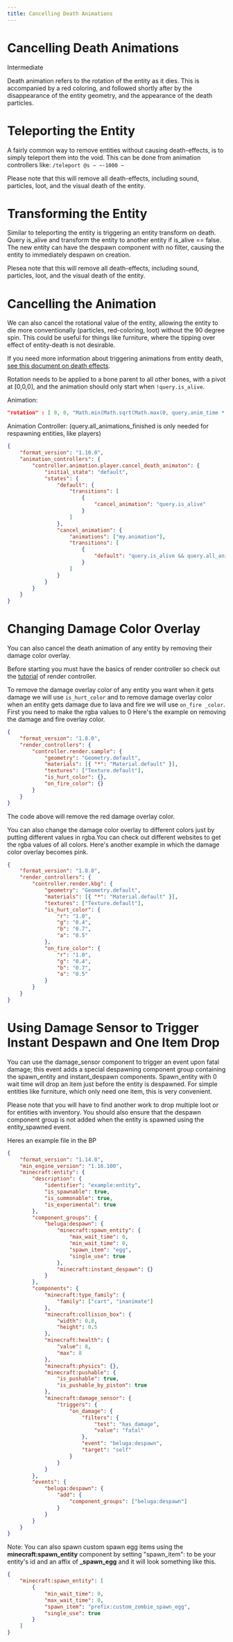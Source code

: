 ```yaml
---
title: Cancelling Death Animations
---
```


# Cancelling Death Animations

<Label color="yellow">Intermediate</Label>

Death animation refers to the rotation of the entity as it dies. This is accompanied by a red coloring, and followed shortly after by the disappearance of the entity geometry, and the appearance of the death particles.

# Teleporting the Entity

A fairly common way to remove entities without causing death-effects, is to simply teleport them into the void. This can be done from animation controllers like:
`/teleport @s ~ ~-1000 ~`

Please note that this will remove all death-effects, including sound, particles, loot, and the visual death of the entity.

# Transforming the Entity

Similar to teleporting the entity is triggering an entity transform on death. Query is_alive and transform the entity to another entity if is_alive == false. The new entity can have the despawn component with no filter, causing the entity to immediately despawn on creation.

Plesea note that this will remove all death-effects, including sound, particles, loot, and the visual death of the entity.

# Cancelling the Animation

We can also cancel the rotational value of the entity, allowing the entity to die more conventionally (particles, red-coloring, loot) without the 90 degree spin. This could be useful for things like furniture, where the tipping over effect of entity-death is not desirable.

If you need more information about triggering animations from entity death, [see this document on death effects](/tutorials/death-effects).

Rotation needs to be applied to a bone parent to all other bones, with a pivot at [0,0,0], and the animation should only start when `!query.is_alive`.

Animation:

```json
"rotation" : [ 0, 0, "Math.min(Math.sqrt(Math.max(0, query.anim_time * 20 - 0.5) / 20 * 1.6), 1) * -90" ]
```

Animation Controller: (query.all_animations_finished is only needed for respawning entities, like players)

```json
{
	"format_version": "1.10.0",
	"animation_controllers": {
		"controller.animation.player.cancel_death_animaton": {
			"initial_state": "default",
			"states": {
				"default": {
					"transitions": [
						{
							"cancel_animation": "query.is_alive"
						}
					]
				},
				"cancel_animation": {
					"animations": ["my.animation"],
					"transitions": [
						{
							"default": "query.is_alive && query.all_animations_finished"
						}
					]
				}
			}
		}
	}
}
```

# Changing Damage Color Overlay

You can also cancel the death animation of any entity by removing their damage color overlay.

Before starting you must have the basics of render controller so check out the [tutorial](/concepts/render-controller) of render controller.

To remove the damage overlay color of any entity you want when it gets damage we will use `is_hurt_color` and to remove damage overlay color when an entity gets damage due to lava and fire we will use `on_fire _color`.
First you need to make the rgba values to 0
Here's the example on removing the damage and fire overlay color.

```json
{
	"format_version": "1.8.0",
	"render_controllers": {
		"controller.render.sample": {
			"geometry": "Geometry.default",
			"materials": [{ "*": "Material.default" }],
			"textures": ["Texture.default"],
			"is_hurt_color": {},
			"on_fire_color": {}
		}
	}
}
```

The code above will remove the red damage overlay color.

You can also change the damage color overlay to different colors just by putting different values in rgba.You can check out different websites to get the rgba values of all colors.
Here's another example in which the damage color overlay becomes pink.

```json
{
	"format_version": "1.8.0",
	"render_controllers": {
		"controller.render.kbg": {
			"geometry": "Geometry.default",
			"materials": [{ "*": "Material.default" }],
			"textures": ["Texture.default"],
			"is_hurt_color": {
				"r": "1.0",
				"g": "0.4",
				"b": "0.7",
				"a": "0.5"
			},
			"on_fire_color": {
				"r": "1.0",
				"g": "0.4",
				"b": "0.7",
				"a": "0.5"
			}
		}
	}
}
```

# Using Damage Sensor to Trigger Instant Despawn and One Item Drop

You can use the damage_sensor component to trigger an event upon fatal damage; this event adds a special despawning component group containing the spawn_entity and instant_despawn components. Spawn_entity with 0 wait time will drop an item just before the entity is despawned. For simple entities like furniture, which only need one item, this is very convenient.

Please note that you will have to find another work to drop multiple loot or for entities with inventory. You should also ensure that the despawn component group is not added when the entity is spawned using the entity_spawned event.

Heres an example file in the BP

```json
{
	"format_version": "1.14.0",
	"min_engine_version": "1.16.100",
	"minecraft:entity": {
		"description": {
			"identifier": "example:entity",
			"is_spawnable": true,
			"is_summonable": true,
			"is_experimental": true
		},
		"component_groups": {
			"beluga:despawn": {
				"minecraft:spawn_entity": {
					"max_wait_time": 0,
					"min_wait_time": 0,
					"spawn_item": "egg",
					"single_use": true
				},
				"minecraft:instant_despawn": {}
			}
		},
		"components": {
			"minecraft:type_family": {
				"family": ["cart", "inanimate"]
			},
			"minecraft:collision_box": {
				"width": 0.8,
				"height": 0.5
			},
			"minecraft:health": {
				"value": 8,
				"max": 8
			},
			"minecraft:physics": {},
			"minecraft:pushable": {
				"is_pushable": true,
				"is_pushable_by_piston": true
			},
			"minecraft:damage_sensor": {
				"triggers": {
					"on_damage": {
						"filters": {
							"test": "has_damage",
							"value": "fatal"
						},
						"event": "beluga:despawn",
						"target": "self"
					}
				}
			}
		},
		"events": {
			"beluga:despawn": {
				"add": {
					"component_groups": ["beluga:despawn"]
				}
			}
		}
	}
}
```

Note: You can also spawn custom spawn egg items using the **minecraft:spawn_entity** component by setting "spawn_item":
to be your entity's id and an affix of **\_spawn_egg** and it will look something like this.

```json
{
	"minecraft:spawn_entity": [
		{
			"min_wait_time": 0,
			"max_wait_time": 0,
			"spawn_item": "prefix:custom_zombie_spawn_egg",
			"single_use": true
		}
	]
}
```
